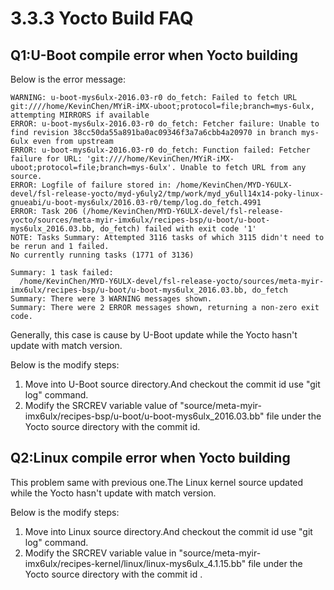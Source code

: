 # 3.3.3 Yocto Build FAQ


## Q1:U-Boot compile error when Yocto building

Below is the error message:

```
WARNING: u-boot-mys6ulx-2016.03-r0 do_fetch: Failed to fetch URL git:////home/KevinChen/MYiR-iMX-uboot;protocol=file;branch=mys-6ulx, attempting MIRRORS if available
ERROR: u-boot-mys6ulx-2016.03-r0 do_fetch: Fetcher failure: Unable to find revision 38cc50da55a891ba0ac09346f3a7a6cbb4a20970 in branch mys-6ulx even from upstream
ERROR: u-boot-mys6ulx-2016.03-r0 do_fetch: Function failed: Fetcher failure for URL: 'git:////home/KevinChen/MYiR-iMX-uboot;protocol=file;branch=mys-6ulx'. Unable to fetch URL from any source.
ERROR: Logfile of failure stored in: /home/KevinChen/MYD-Y6ULX-devel/fsl-release-yocto/myd-y6uly2/tmp/work/myd_y6ull14x14-poky-linux-gnueabi/u-boot-mys6ulx/2016.03-r0/temp/log.do_fetch.4991
ERROR: Task 206 (/home/KevinChen/MYD-Y6ULX-devel/fsl-release-yocto/sources/meta-myir-imx6ulx/recipes-bsp/u-boot/u-boot-mys6ulx_2016.03.bb, do_fetch) failed with exit code '1'
NOTE: Tasks Summary: Attempted 3116 tasks of which 3115 didn't need to be rerun and 1 failed.
No currently running tasks (1771 of 3136)

Summary: 1 task failed:
  /home/KevinChen/MYD-Y6ULX-devel/fsl-release-yocto/sources/meta-myir-imx6ulx/recipes-bsp/u-boot/u-boot-mys6ulx_2016.03.bb, do_fetch
Summary: There were 3 WARNING messages shown.
Summary: There were 2 ERROR messages shown, returning a non-zero exit code.
```

Generally, this case is cause by U-Boot update while the Yocto hasn't update with match version.

Below is the modify steps:

1. Move into U-Boot source directory.And checkout the commit id use "git log" command.
2. Modify the SRCREV variable value of "source/meta-myir-imx6ulx/recipes-bsp/u-boot/u-boot-mys6ulx_2016.03.bb"  file under the Yocto source directory with the commit id.

## Q2:Linux compile error when Yocto building

This problem same with previous one.The Linux kernel source updated while the Yocto hasn't update with match version. 

Below is the modify steps:

1. Move into Linux source directory.And checkout the commit id use "git log" command.
2. Modify the SRCREV variable value in "source/meta-myir-imx6ulx/recipes-kernel/linux/linux-mys6ulx_4.1.15.bb"  file under the Yocto source directory with the commit id .